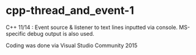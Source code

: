 # cpp-thread_and_event-1
C++ 11/14 : Event source &amp; listener to text lines inputted via console. MS-specific debug output is also used.

Coding was done via Visual Studio Community 2015
